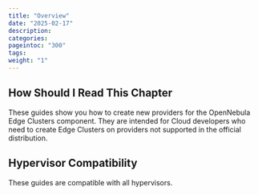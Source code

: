 ```yaml
---
title: "Overview"
date: "2025-02-17"
description:
categories:
pageintoc: "300"
tags:
weight: "1"
---
```


<a id="provisioning-integration-overview"></a>

<!--# Overview -->

## How Should I Read This Chapter

These guides show you how to create new providers for the OpenNebula Edge Clusters component. They are intended for Cloud developers who need to create Edge Clusters on providers not supported in the official distribution.

## Hypervisor Compatibility

These guides are compatible with all hypervisors.
